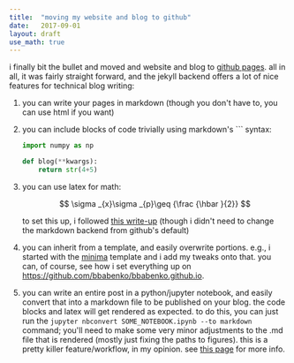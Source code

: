 ```yaml
---
title:  "moving my website and blog to github"
date:   2017-09-01
layout: draft
use_math: true
---
```


i finally bit the bullet and moved and website and blog to [github pages](https://pages.github.com/).  all in all, it was fairly straight forward, and the jekyll backend offers a lot of nice features for technical blog writing:

1. you can write your pages in markdown (though you don't have to, you can use html if you want)

2. you can include blocks of code trivially using markdown's ``` syntax:

    ```python
    import numpy as np

    def blog(**kwargs):
        return str(4+5)
    ```

3. you can use latex for math:

    $$ \sigma _{x}\sigma _{p}\geq {\frac {\hbar }{2}} $$  

    to set this up, i followed [this write-up](http://haixing-hu.github.io/programming/2013/09/20/how-to-use-mathjax-in-jekyll-generated-github-pages/) (though i didn't need to change the markdown backend from github's default)

4. you can inherit from a template, and easily overwrite portions.  e.g., i started with the [minima](https://github.com/jekyll/minima) template and i add my tweaks onto that.
you can, of course, see how i set everything up on https://github.com/bbabenko/bbabenko.github.io.

5. you can write an entire post in a python/jupyter notebook, and easily convert that into a markdown file to be published on your blog.  the code blocks and latex will get rendered as expected.  to do this, you can just run the `jupyter nbconvert SOME_NOTEBOOK.ipynb --to markdown` command; you'll need to make some very minor adjustments to the .md file that is rendered (mostly just fixing the paths to figures). this is a pretty killer feature/workflow, in my opinion.  see [this page](https://briancaffey.github.io/2016/03/14/ipynb-with-jekyll.html) for more info.
